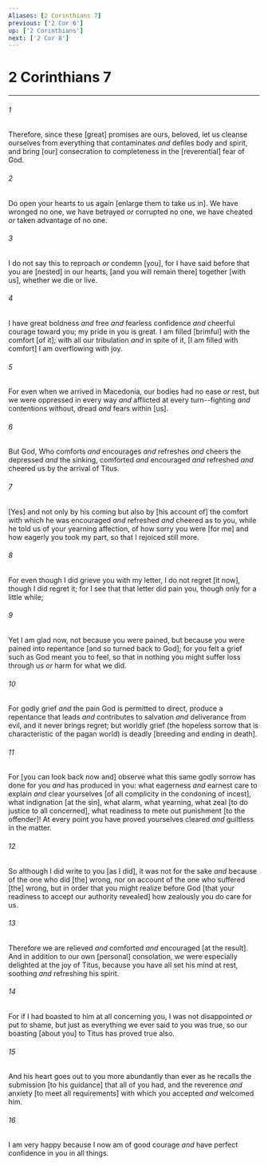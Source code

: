 ```yaml
---
Aliases: [2 Corinthians 7]
previous: ['2 Cor 6']
up: ['2 Corinthians']
next: ['2 Cor 8']
---
```

# 2 Corinthians 7

***


###### 1 


Therefore, since these [great] promises are ours, beloved, let us cleanse ourselves from everything that contaminates _and_ defiles body and spirit, and bring [our] consecration to completeness in the [reverential] fear of God. 


###### 2 


Do open your hearts to us again [enlarge them to take us in]. We have wronged no one, we have betrayed _or_ corrupted no one, we have cheated _or_ taken advantage of no one. 


###### 3 


I do not say this to reproach _or_ condemn [you], for I have said before that you are [nested] in our hearts, [and you will remain there] together [with us], whether we die or live. 


###### 4 


I have great boldness _and_ free _and_ fearless confidence _and_ cheerful courage toward you; my pride in you is great. I am filled [brimful] with the comfort [of it]; with all our tribulation _and_ in spite of it, [I am filled with comfort] I am overflowing with joy. 


###### 5 


For even when we arrived in Macedonia, our bodies had no ease _or_ rest, but we were oppressed in every way _and_ afflicted at every turn--fighting _and_ contentions without, dread _and_ fears within [us]. 


###### 6 


But God, Who comforts _and_ encourages _and_ refreshes _and_ cheers the depressed _and_ the sinking, comforted _and_ encouraged _and_ refreshed _and_ cheered us by the arrival of Titus. 


###### 7 


[Yes] and not only by his coming but also by [his account of] the comfort with which he was encouraged _and_ refreshed _and_ cheered as to you, while he told us of your yearning affection, of how sorry you were [for me] and how eagerly you took my part, so that I rejoiced still more. 


###### 8 


For even though I did grieve you with my letter, I do not regret [it now], though I did regret it; for I see that that letter did pain you, though only for a little while; 


###### 9 


Yet I am glad now, not because you were pained, but because you were pained into repentance [and so turned back to God]; for you felt a grief such as God meant you to feel, so that in nothing you might suffer loss through us _or_ harm for what we did. 


###### 10 


For godly grief _and_ the pain God is permitted to direct, produce a repentance that leads _and_ contributes to salvation _and_ deliverance from evil, and it never brings regret; but worldly grief (the hopeless sorrow that is characteristic of the pagan world) is deadly [breeding and ending in death]. 


###### 11 


For [you can look back now and] observe what this same godly sorrow has done for you _and_ has produced in you: what eagerness _and_ earnest care to explain _and_ clear yourselves [of all complicity in the condoning of incest], what indignation [at the sin], what alarm, what yearning, what zeal [to do justice to all concerned], what readiness to mete out punishment [to the offender]! At every point you have proved yourselves cleared _and_ guiltless in the matter. 


###### 12 


So although I did write to you [as I did], it was not for the sake _and_ because of the one who did [the] wrong, nor on account of the one who suffered [the] wrong, but in order that you might realize before God [that your readiness to accept our authority revealed] how zealously you do care for us. 


###### 13 


Therefore we are relieved _and_ comforted _and_ encouraged [at the result]. And in addition to our own [personal] consolation, we were especially delighted at the joy of Titus, because you have all set his mind at rest, soothing _and_ refreshing his spirit. 


###### 14 


For if I had boasted to him at all concerning you, I was not disappointed _or_ put to shame, but just as everything we ever said to you was true, so our boasting [about you] to Titus has proved true also. 


###### 15 


And his heart goes out to you more abundantly than ever as he recalls the submission [to his guidance] that all of you had, and the reverence _and_ anxiety [to meet all requirements] with which you accepted _and_ welcomed him. 


###### 16 


I am very happy because I now am of good courage _and_ have perfect confidence in you in all things.
